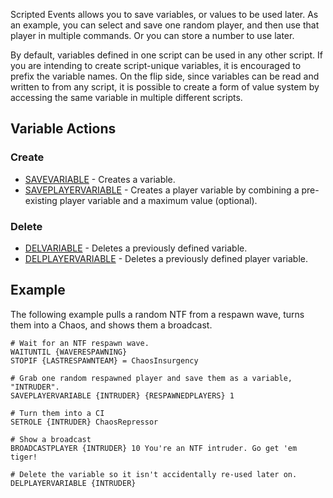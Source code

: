 Scripted Events allows you to save variables, or values to be used later. As an example, you can select and save one random player, and then use that player in multiple commands. Or you can store a number to use later.

By default, variables defined in one script can be used in any other script. If you are intending to create script-unique variables, it is encouraged to prefix the variable names. On the flip side, since variables can be read and written to from any script, it is possible to create a form of value system by accessing the same variable in multiple different scripts.

## Variable Actions
### Create
* [SAVEVARIABLE](https://github.com/Thundermaker300/ScriptedEvents/wiki/SAVEVARIABLE/) - Creates a variable.
* [SAVEPLAYERVARIABLE](https://github.com/Thundermaker300/ScriptedEvents/wiki/SAVEPLAYERVARIABLE/) - Creates a player variable by combining a pre-existing player variable and a maximum value (optional).

### Delete
* [DELVARIABLE](https://github.com/Thundermaker300/ScriptedEvents/wiki/DELVARIABLE/) - Deletes a previously defined variable.
* [DELPLAYERVARIABLE](https://github.com/Thundermaker300/ScriptedEvents/wiki/DELPLAYERVARIABLE/) - Deletes a previously defined player variable.

## Example
The following example pulls a random NTF from a respawn wave, turns them into a Chaos, and shows them a broadcast.
```
# Wait for an NTF respawn wave.
WAITUNTIL {WAVERESPAWNING}
STOPIF {LASTRESPAWNTEAM} = ChaosInsurgency

# Grab one random respawned player and save them as a variable, "INTRUDER".
SAVEPLAYERVARIABLE {INTRUDER} {RESPAWNEDPLAYERS} 1

# Turn them into a CI
SETROLE {INTRUDER} ChaosRepressor

# Show a broadcast
BROADCASTPLAYER {INTRUDER} 10 You're an NTF intruder. Go get 'em tiger!

# Delete the variable so it isn't accidentally re-used later on.
DELPLAYERVARIABLE {INTRUDER}
```